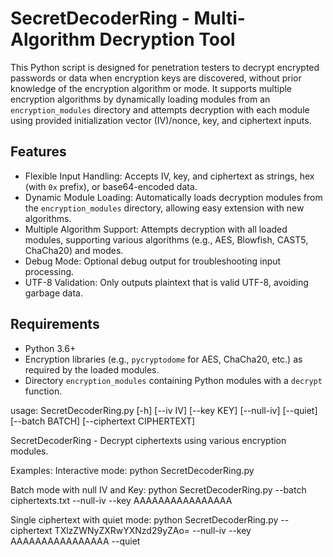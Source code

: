 SecretDecoderRing - Multi-Algorithm Decryption Tool
===================================================

This Python script is designed for penetration testers to decrypt encrypted passwords or data when encryption keys are discovered, without prior knowledge of the encryption algorithm or mode. It supports multiple encryption algorithms by dynamically loading modules from an `encryption_modules` directory and attempts decryption with each module using provided initialization vector (IV)/nonce, key, and ciphertext inputs.

Features
--------
- Flexible Input Handling: Accepts IV, key, and ciphertext as strings, hex (with `0x` prefix), or base64-encoded data.
- Dynamic Module Loading: Automatically loads decryption modules from the `encryption_modules` directory, allowing easy extension with new algorithms.
- Multiple Algorithm Support: Attempts decryption with all loaded modules, supporting various algorithms (e.g., AES, Blowfish, CAST5, ChaCha20) and modes.
- Debug Mode: Optional debug output for troubleshooting input processing.
- UTF-8 Validation: Only outputs plaintext that is valid UTF-8, avoiding garbage data.

Requirements
------------
- Python 3.6+
- Encryption libraries (e.g., `pycryptodome` for AES, ChaCha20, etc.) as required by the loaded modules.
- Directory `encryption_modules` containing Python modules with a `decrypt` function.

usage: SecretDecoderRing.py [-h] [--iv IV] [--key KEY] [--null-iv] [--quiet] [--batch BATCH] [--ciphertext CIPHERTEXT]

SecretDecoderRing - Decrypt ciphertexts using various encryption modules.

Examples:
  Interactive mode:
    python SecretDecoderRing.py

  Batch mode with null IV and Key:
    python SecretDecoderRing.py --batch ciphertexts.txt --null-iv --key AAAAAAAAAAAAAAAA

  Single ciphertext with quiet mode:
    python SecretDecoderRing.py --ciphertext TXlzZWNyZXRwYXNzd29yZAo= --null-iv --key AAAAAAAAAAAAAAAA --quiet
